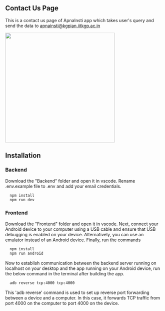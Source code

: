 ## Contact Us Page

This is a contact us page of ApnaInsti app which takes user's query and send the data to apnainsti@kgpian.iitkgp.ac.in

<img src="https://github.com/ajaman190/ContactUs/blob/master/Media/Screenshot.png"  width="350">

## Installation

### Backend

Download the "Backend" folder and open it in vscode.
Rename .env.example file to .env and add your email credentials.

```bash
  npm install
  npm run dev
```

### Frontend

Download the "Frontend" folder and open it in vscode. Next, connect your Android device to your computer using a USB cable and ensure that USB debugging is enabled on your device. Alternatively, you can use an emulator instead of an Android device. Finally, run the commands

```bash
  npm install
  npm run android
```

Now to establish communication between the backend server running on localhost on your desktop and the app running on your Android device, run the below command in the terminal after building the app.

```bash
  adb reverse tcp:4000 tcp:4000
```

This 'adb reverse' command is used to set up reverse port forwarding between a device and a computer. In this case, it forwards TCP traffic from port 4000 on the computer to port 4000 on the device.
